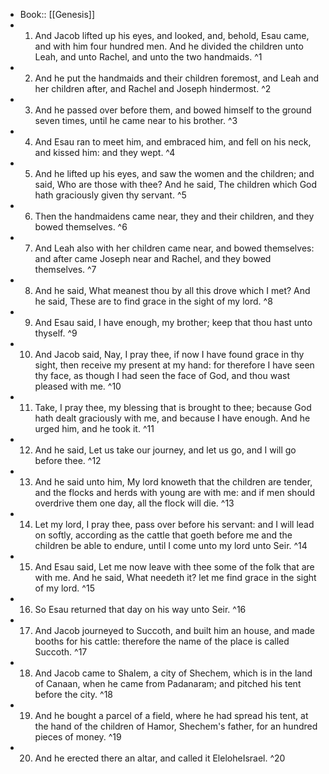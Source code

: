 - Book:: [[Genesis]]
- 1. And Jacob lifted up his eyes, and looked, and, behold, Esau came, and with him four hundred men. And he divided the children unto Leah, and unto Rachel, and unto the two handmaids. ^1
- 2. And he put the handmaids and their children foremost, and Leah and her children after, and Rachel and Joseph hindermost. ^2
- 3. And he passed over before them, and bowed himself to the ground seven times, until he came near to his brother. ^3
- 4. And Esau ran to meet him, and embraced him, and fell on his neck, and kissed him: and they wept. ^4
- 5. And he lifted up his eyes, and saw the women and the children; and said, Who are those with thee? And he said, The children which God hath graciously given thy servant. ^5
- 6. Then the handmaidens came near, they and their children, and they bowed themselves. ^6
- 7. And Leah also with her children came near, and bowed themselves: and after came Joseph near and Rachel, and they bowed themselves. ^7
- 8. And he said, What meanest thou by all this drove which I met? And he said, These are to find grace in the sight of my lord. ^8
- 9. And Esau said, I have enough, my brother; keep that thou hast unto thyself. ^9
- 10. And Jacob said, Nay, I pray thee, if now I have found grace in thy sight, then receive my present at my hand: for therefore I have seen thy face, as though I had seen the face of God, and thou wast pleased with me. ^10
- 11. Take, I pray thee, my blessing that is brought to thee; because God hath dealt graciously with me, and because I have enough. And he urged him, and he took it. ^11
- 12. And he said, Let us take our journey, and let us go, and I will go before thee. ^12
- 13. And he said unto him, My lord knoweth that the children are tender, and the flocks and herds with young are with me: and if men should overdrive them one day, all the flock will die. ^13
- 14. Let my lord, I pray thee, pass over before his servant: and I will lead on softly, according as the cattle that goeth before me and the children be able to endure, until I come unto my lord unto Seir. ^14
- 15. And Esau said, Let me now leave with thee some of the folk that are with me. And he said, What needeth it? let me find grace in the sight of my lord. ^15
- 16. So Esau returned that day on his way unto Seir. ^16
- 17. And Jacob journeyed to Succoth, and built him an house, and made booths for his cattle: therefore the name of the place is called Succoth. ^17
- 18. And Jacob came to Shalem, a city of Shechem, which is in the land of Canaan, when he came from Padanaram; and pitched his tent before the city. ^18
- 19. And he bought a parcel of a field, where he had spread his tent, at the hand of the children of Hamor, Shechem's father, for an hundred pieces of money. ^19
- 20. And he erected there an altar, and called it EleloheIsrael. ^20
